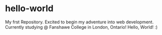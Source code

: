 hello-world
===========

My frst Repository. Excited to begin my adventure into web development. Currently studying @ Fanshawe College in London, Ontario! Hello, World! :)
